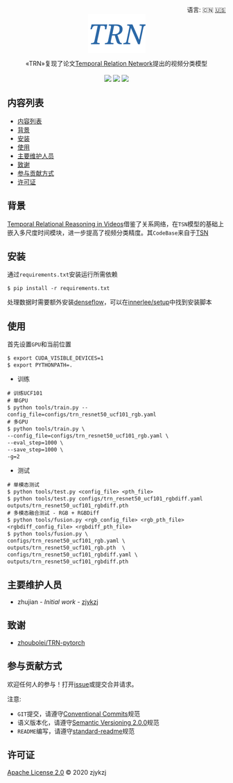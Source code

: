 <div align="right">
  语言:
    🇨🇳
  <a title="英语" href="./README.en.md">🇺🇸</a>
  <!-- <a title="俄语" href="../ru/README.md">🇷🇺</a> -->
</div>

 <div align="center"><a title="" href="https://github.com/ZJCV/TRN"><img align="center" src="./imgs/TRN.png"></a></div>

<p align="center">
  «TRN»复现了论文<a title="" href="https://arxiv.org/abs/1711.08496">Temporal Relation Network</a>提出的视频分类模型
<br>
<br>
  <a href="https://github.com/RichardLitt/standard-readme"><img src="https://img.shields.io/badge/standard--readme-OK-green.svg?style=flat-square"></a>
  <a href="https://conventionalcommits.org"><img src="https://img.shields.io/badge/Conventional%20Commits-1.0.0-yellow.svg"></a>
  <a href="http://commitizen.github.io/cz-cli/"><img src="https://img.shields.io/badge/commitizen-friendly-brightgreen.svg"></a>
</p>

## 内容列表

- [内容列表](#内容列表)
- [背景](#背景)
- [安装](#安装)
- [使用](#使用)
- [主要维护人员](#主要维护人员)
- [致谢](#致谢)
- [参与贡献方式](#参与贡献方式)
- [许可证](#许可证)

## 背景

[Temporal Relational Reasoning in Videos](https://arxiv.org/abs/1711.08496)借鉴了关系网络，在`TSN`模型的基础上嵌入多尺度时间模块，进一步提高了视频分类精度。其`CodeBase`来自于[TSN](https://github.com/ZJCV/TSN)

## 安装

通过`requirements.txt`安装运行所需依赖

```
$ pip install -r requirements.txt
```

处理数据时需要额外安装[denseflow](https://github.com/open-mmlab/denseflow)，可以在[innerlee/setup](https://github.com/innerlee/setup)中找到安装脚本

## 使用

首先设置`GPU`和当前位置

```
$ export CUDA_VISIBLE_DEVICES=1
$ export PYTHONPATH=.
```

* 训练

```
# 训练UCF101
# 单GPU
$ python tools/train.py --config_file=configs/trn_resnet50_ucf101_rgb.yaml
# 多GPU
$ python tools/train.py \
--config_file=configs/trn_resnet50_ucf101_rgb.yaml \
--eval_step=1000 \
--save_step=1000 \
-g=2
```

* 测试

```
# 单模态测试
$ python tools/test.py <config_file> <pth_file>
$ python tools/test.py configs/trn_resnet50_ucf101_rgbdiff.yaml outputs/trn_resnet50_ucf101_rgbdiff.pth
# 多模态融合测试 - RGB + RGBDiff
$ python tools/fusion.py <rgb_config_file> <rgb_pth_file> <rgbdiff_config_file> <rgbdiff_pth_file>
$ python tools/fusion.py \
configs/trn_resnet50_ucf101_rgb.yaml \
outputs/trn_resnet50_ucf101_rgb.pth  \
configs/trn_resnet50_ucf101_rgbdiff.yaml \
outputs/trn_resnet50_ucf101_rgbdiff.pth
```

## 主要维护人员

* zhujian - *Initial work* - [zjykzj](https://github.com/zjykzj)

## 致谢

* [zhoubolei/TRN-pytorch ](https://github.com/zhoubolei/TRN-pytorch)

## 参与贡献方式

欢迎任何人的参与！打开[issue](https://github.com/zjykzj/TRN/issues)或提交合并请求。

注意:

* `GIT`提交，请遵守[Conventional Commits](https://www.conventionalcommits.org/en/v1.0.0-beta.4/)规范
* 语义版本化，请遵守[Semantic Versioning 2.0.0](https://semver.org)规范
* `README`编写，请遵守[standard-readme](https://github.com/RichardLitt/standard-readme)规范

## 许可证

[Apache License 2.0](LICENSE) © 2020 zjykzj